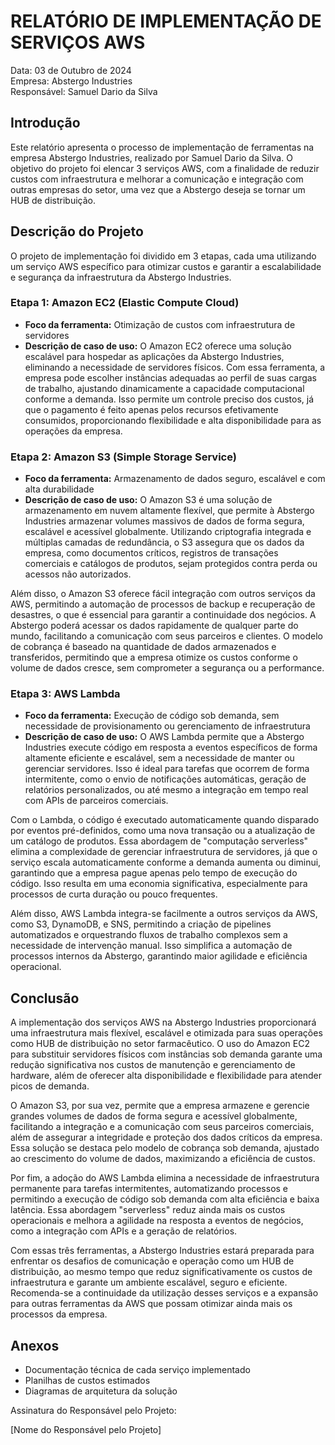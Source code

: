 # RELATÓRIO DE IMPLEMENTAÇÃO DE SERVIÇOS AWS

Data: 03 de Outubro de 2024  
Empresa: Abstergo Industries  
Responsável: Samuel Dario da Silva

## Introdução
Este relatório apresenta o processo de implementação de ferramentas na empresa Abstergo Industries, realizado por Samuel Dario da Silva. O objetivo do projeto foi elencar 3 serviços AWS, com a finalidade de reduzir custos com infraestrutura e melhorar a comunicação e integração com outras empresas do setor, uma vez que a Abstergo deseja se tornar um HUB de distribuição.

## Descrição do Projeto
O projeto de implementação foi dividido em 3 etapas, cada uma utilizando um serviço AWS específico para otimizar custos e garantir a escalabilidade e segurança da infraestrutura da Abstergo Industries.

### Etapa 1: Amazon EC2 (Elastic Compute Cloud)
- **Foco da ferramenta:** Otimização de custos com infraestrutura de servidores
- **Descrição de caso de uso:** O Amazon EC2 oferece uma solução escalável para hospedar as aplicações da Abstergo Industries, eliminando a necessidade de servidores físicos. Com essa ferramenta, a empresa pode escolher instâncias adequadas ao perfil de suas cargas de trabalho, ajustando dinamicamente a capacidade computacional conforme a demanda. Isso permite um controle preciso dos custos, já que o pagamento é feito apenas pelos recursos efetivamente consumidos, proporcionando flexibilidade e alta disponibilidade para as operações da empresa.


### Etapa 2: Amazon S3 (Simple Storage Service)
- **Foco da ferramenta:** Armazenamento de dados seguro, escalável e com alta durabilidade
- **Descrição de caso de uso:** O Amazon S3 é uma solução de armazenamento em nuvem altamente flexível, que permite à Abstergo Industries armazenar volumes massivos de dados de forma segura, escalável e acessível globalmente. Utilizando criptografia integrada e múltiplas camadas de redundância, o S3 assegura que os dados da empresa, como documentos críticos, registros de transações comerciais e catálogos de produtos, sejam protegidos contra perda ou acessos não autorizados. 

Além disso, o Amazon S3 oferece fácil integração com outros serviços da AWS, permitindo a automação de processos de backup e recuperação de desastres, o que é essencial para garantir a continuidade dos negócios. A Abstergo poderá acessar os dados rapidamente de qualquer parte do mundo, facilitando a comunicação com seus parceiros e clientes. O modelo de cobrança é baseado na quantidade de dados armazenados e transferidos, permitindo que a empresa otimize os custos conforme o volume de dados cresce, sem comprometer a segurança ou a performance.


### Etapa 3: AWS Lambda
- **Foco da ferramenta:** Execução de código sob demanda, sem necessidade de provisionamento ou gerenciamento de infraestrutura
- **Descrição de caso de uso:** O AWS Lambda permite que a Abstergo Industries execute código em resposta a eventos específicos de forma altamente eficiente e escalável, sem a necessidade de manter ou gerenciar servidores. Isso é ideal para tarefas que ocorrem de forma intermitente, como o envio de notificações automáticas, geração de relatórios personalizados, ou até mesmo a integração em tempo real com APIs de parceiros comerciais.

Com o Lambda, o código é executado automaticamente quando disparado por eventos pré-definidos, como uma nova transação ou a atualização de um catálogo de produtos. Essa abordagem de "computação serverless" elimina a complexidade de gerenciar infraestrutura de servidores, já que o serviço escala automaticamente conforme a demanda aumenta ou diminui, garantindo que a empresa pague apenas pelo tempo de execução do código. Isso resulta em uma economia significativa, especialmente para processos de curta duração ou pouco frequentes.

Além disso, AWS Lambda integra-se facilmente a outros serviços da AWS, como S3, DynamoDB, e SNS, permitindo a criação de pipelines automatizados e orquestrando fluxos de trabalho complexos sem a necessidade de intervenção manual. Isso simplifica a automação de processos internos da Abstergo, garantindo maior agilidade e eficiência operacional.



## Conclusão

A implementação dos serviços AWS na Abstergo Industries proporcionará uma infraestrutura mais flexível, escalável e otimizada para suas operações como HUB de distribuição no setor farmacêutico. O uso do Amazon EC2 para substituir servidores físicos com instâncias sob demanda garante uma redução significativa nos custos de manutenção e gerenciamento de hardware, além de oferecer alta disponibilidade e flexibilidade para atender picos de demanda.

O Amazon S3, por sua vez, permite que a empresa armazene e gerencie grandes volumes de dados de forma segura e acessível globalmente, facilitando a integração e a comunicação com seus parceiros comerciais, além de assegurar a integridade e proteção dos dados críticos da empresa. Essa solução se destaca pelo modelo de cobrança sob demanda, ajustado ao crescimento do volume de dados, maximizando a eficiência de custos.

Por fim, a adoção do AWS Lambda elimina a necessidade de infraestrutura permanente para tarefas intermitentes, automatizando processos e permitindo a execução de código sob demanda com alta eficiência e baixa latência. Essa abordagem "serverless" reduz ainda mais os custos operacionais e melhora a agilidade na resposta a eventos de negócios, como a integração com APIs e a geração de relatórios.

Com essas três ferramentas, a Abstergo Industries estará preparada para enfrentar os desafios de comunicação e operação como um HUB de distribuição, ao mesmo tempo que reduz significativamente os custos de infraestrutura e garante um ambiente escalável, seguro e eficiente. Recomenda-se a continuidade da utilização desses serviços e a expansão para outras ferramentas da AWS que possam otimizar ainda mais os processos da empresa.



## Anexos
- Documentação técnica de cada serviço implementado
- Planilhas de custos estimados
- Diagramas de arquitetura da solução

Assinatura do Responsável pelo Projeto:

[Nome do Responsável pelo Projeto]
